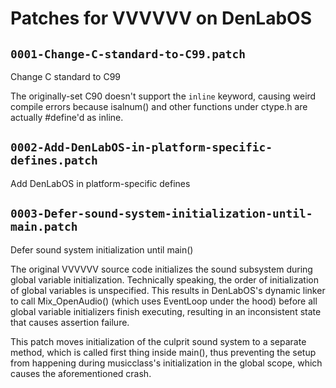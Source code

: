 # Patches for VVVVVV on DenLabOS

## `0001-Change-C-standard-to-C99.patch`

Change C standard to C99

The originally-set C90 doesn't support the `inline` keyword, causing
weird compile errors because isalnum() and other functions under
ctype.h are actually #define'd as inline.

## `0002-Add-DenLabOS-in-platform-specific-defines.patch`

Add DenLabOS in platform-specific defines


## `0003-Defer-sound-system-initialization-until-main.patch`

Defer sound system initialization until main()

The original VVVVVV source code initializes the sound subsystem
during global variable initialization. Technically speaking, the
order of initialization of global variables is unspecified. This
results in DenLabOS's dynamic linker to call Mix_OpenAudio()
(which uses EventLoop under the hood) before all global variable
initializers finish executing, resulting in an inconsistent state
that causes assertion failure.

This patch moves initialization of the culprit sound system to
a separate method, which is called first thing inside main(), thus
preventing the setup from happening during musicclass's initialization
in the global scope, which causes the aforementioned crash.

